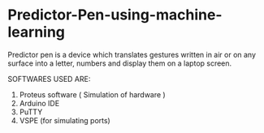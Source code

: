 # Predictor-Pen-using-machine-learning
Predictor pen is a device which translates gestures written in air or on any surface into a letter, numbers and display them on a laptop screen.


SOFTWARES USED ARE:
1) Proteus software ( Simulation of hardware )
2) Arduino IDE
3) PuTTY
4) VSPE (for simulating ports)
